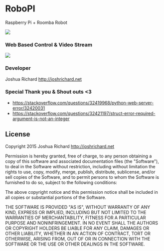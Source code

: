 # RoboPI

Raspberry Pi + Roomba Robot

![](https://c0nfused.github.io/assets/images/robopi.jpg)

### Web Based Control & Video Stream

![](https://c0nfused.github.io/assets/images/robopi-controller.jpg)

### Developer
Joshua Richard <http://joshrichard.net>  

### Special Thank you & Shout outs <3
- <https://stackoverflow.com/questions/32419968/python-web-server-error/32420031>
- <https://stackoverflow.com/questions/32421197/struct-error-required-argument-is-not-an-integer>

## License

  Copyright 2015 Joshua Richard <http://joshrichard.net>

  Permission is hereby granted, free of charge, to any person obtaining a copy of this software and associated documentation files (the "Software"), to deal in the Software without restriction, including without limitation the rights to use, copy, modify, merge, publish, distribute, sublicense, and/or sell copies of the Software, and to permit persons to whom the Software is furnished to do so, subject to the following conditions:

  The above copyright notice and this permission notice shall be included in all copies or substantial portions of the Software.

  THE SOFTWARE IS PROVIDED "AS IS", WITHOUT WARRANTY OF ANY KIND, EXPRESS OR IMPLIED, INCLUDING BUT NOT LIMITED TO THE WARRANTIES OF MERCHANTABILITY, FITNESS FOR A PARTICULAR PURPOSE AND NONINFRINGEMENT. IN NO EVENT SHALL THE AUTHORS OR COPYRIGHT HOLDERS BE LIABLE FOR ANY CLAIM, DAMAGES OR OTHER LIABILITY, WHETHER IN AN ACTION OF CONTRACT, TORT OR OTHERWISE, ARISING FROM, OUT OF OR IN CONNECTION WITH THE SOFTWARE OR THE USE OR OTHER DEALINGS IN THE SOFTWARE.
